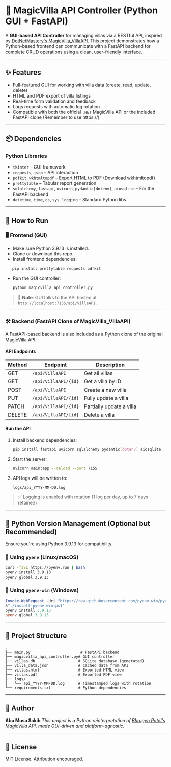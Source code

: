 # 🏡 MagicVilla API Controller (Python GUI + FastAPI)

A **GUI-based API Controller** for managing villas via a RESTful API, inspired by [DotNetMastery's MagicVilla_VillaAPI](https://github.com/bhrugen/MagicVilla_API/tree/master/MagicVilla_VillaAPI). This project demonstrates how a Python-based frontend can communicate with a FastAPI backend for complete CRUD operations using a clean, user-friendly interface.

---

## ✨ Features

- Full-featured GUI for working with villa data (create, read, update, delete)
- HTML and PDF export of villa listings
- Real-time form validation and feedback
- Logs requests with automatic log rotation
- Compatible with both the official `.NET` MagicVilla API or the included FastAPI clone (Remember to use https://)

---

## 📦 Dependencies

### Python Libraries

- `tkinter` – GUI framework
- `requests`, `json` – API interaction
- `pdfkit`, `wkhtmltopdf` – Export HTML to PDF ([Download wkhtmltopdf](https://wkhtmltopdf.org/downloads.html))
- `prettytable` – Tabular report generation
- `sqlalchemy`, `fastapi`, `uvicorn`, `pydantic[dotenv]`, `aiosqlite` – For the FastAPI backend
- `datetime`, `time`, `os`, `sys`, `logging` – Standard Python libs

---

## 🚀 How to Run

### 🖥️ Frontend (GUI)

- Make sure Python 3.9.13 is installed.
- Clone or download this repo.
- Install frontend dependencies:

```bash
   pip install prettytable requests pdfkit
```

- Run the GUI controller:

  ```bash
  python magicvilla_api_controller.py
  ```

> 🔔 **Note**: GUI talks to the API hosted at `http://localhost:7155/api/VillaAPI`.

---

### 🛠️ Backend (FastAPI Clone of MagicVilla_VillaAPI)

A FastAPI-based backend is also included as a Python clone of the original MagicVilla API.

#### API Endpoints

| Method | Endpoint             | Description              |
| ------ | -------------------- | ------------------------ |
| GET    | `/api/VillaAPI`      | Get all villas           |
| GET    | `/api/VillaAPI/{id}` | Get a villa by ID        |
| POST   | `/api/VillaAPI`      | Create a new villa       |
| PUT    | `/api/VillaAPI/{id}` | Fully update a villa     |
| PATCH  | `/api/VillaAPI/{id}` | Partially update a villa |
| DELETE | `/api/VillaAPI/{id}` | Delete a villa           |

#### Run the API

1. Install backend dependencies:

   ```bash
   pip install fastapi uvicorn sqlalchemy pydantic[dotenv] aiosqlite
   ```

2. Start the server:

   ```bash
   uvicorn main:app --reload --port 7155
   ```

3. API logs will be written to:

   ```text
   logs/api_YYYY-MM-DD.log
   ```

> ✅ Logging is enabled with rotation (1 log per day, up to 7 days retained)

---

## 🐍 Python Version Management (Optional but Recommended)

Ensure you're using Python 3.9.13 for compatibility.

### 🔧 Using `pyenv` (Linux/macOS)

```bash
curl -fsSL https://pyenv.run | bash
pyenv install 3.9.13
pyenv global 3.9.13
```

### 🔧 Using `pyenv-win` (Windows)

```powershell
Invoke-WebRequest -Uri "https://raw.githubusercontent.com/pyenv-win/pyenv-win/master/pyenv-win/install-pyenv-win.ps1" -OutFile "./install-pyenv-win.ps1"
&"./install-pyenv-win.ps1"
pyenv install 3.9.13
pyenv global 3.9.13
```

---

## 📁 Project Structure

```text
.
├── main.py                      # FastAPI backend
├── magicvilla_api_controller.py# GUI controller
├── villas.db                   # SQLite database (generated)
├── villa_data.json             # Cached data from API
├── villas.html                 # Exported HTML view
├── villas.pdf                  # Exported PDF view
├── logs/
│   └── api_YYYY-MM-DD.log      # Timestamped logs with rotation
└── requirements.txt            # Python dependencies
```

---

## 👤 Author

**Abu Musa Sakib**
_This project is a Python reinterpretation of [Bhrugen Patel's](https://github.com/bhrugen) MagicVilla API, made GUI-driven and platform-agnostic._

---

## 📝 License

MIT License. Attribution encouraged.
